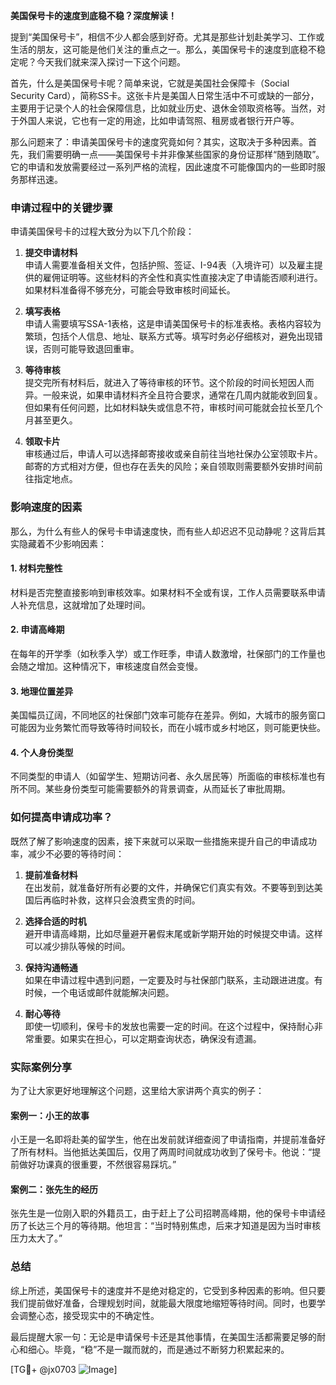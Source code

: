 **美国保号卡的速度到底稳不稳？深度解读！**

提到“美国保号卡”，相信不少人都会感到好奇。尤其是那些计划赴美学习、工作或生活的朋友，这可能是他们关注的重点之一。那么，美国保号卡的速度到底稳不稳定呢？今天我们就来深入探讨一下这个问题。

首先，什么是美国保号卡呢？简单来说，它就是美国社会保障卡（Social Security Card），简称SS卡。这张卡片是美国人日常生活中不可或缺的一部分，主要用于记录个人的社会保障信息，比如就业历史、退休金领取资格等。当然，对于外国人来说，它也有一定的用途，比如申请驾照、租房或者银行开户等。

那么问题来了：申请美国保号卡的速度究竟如何？其实，这取决于多种因素。首先，我们需要明确一点——美国保号卡并非像某些国家的身份证那样“随到随取”。它的申请和发放需要经过一系列严格的流程，因此速度不可能像国内的一些即时服务那样迅速。

### 申请过程中的关键步骤

申请美国保号卡的过程大致分为以下几个阶段：

1. **提交申请材料**  
   申请人需要准备相关文件，包括护照、签证、I-94表（入境许可）以及雇主提供的雇佣证明等。这些材料的齐全性和真实性直接决定了申请能否顺利进行。如果材料准备得不够充分，可能会导致审核时间延长。

2. **填写表格**  
   申请人需要填写SSA-1表格，这是申请美国保号卡的标准表格。表格内容较为繁琐，包括个人信息、地址、联系方式等。填写时务必仔细核对，避免出现错误，否则可能导致退回重审。

3. **等待审核**  
   提交完所有材料后，就进入了等待审核的环节。这个阶段的时间长短因人而异。一般来说，如果申请材料齐全且符合要求，通常在几周内就能收到回复。但如果有任何问题，比如材料缺失或信息不符，审核时间可能就会拉长至几个月甚至更久。

4. **领取卡片**  
   审核通过后，申请人可以选择邮寄接收或亲自前往当地社保办公室领取卡片。邮寄的方式相对方便，但也存在丢失的风险；亲自领取则需要额外安排时间前往指定地点。

### 影响速度的因素

那么，为什么有些人的保号卡申请速度快，而有些人却迟迟不见动静呢？这背后其实隐藏着不少影响因素：

#### 1. **材料完整性**
   材料是否完整直接影响到审核效率。如果材料不全或有误，工作人员需要联系申请人补充信息，这就增加了处理时间。

#### 2. **申请高峰期**
   在每年的开学季（如秋季入学）或工作旺季，申请人数激增，社保部门的工作量也会随之增加。这种情况下，审核速度自然会变慢。

#### 3. **地理位置差异**
   美国幅员辽阔，不同地区的社保部门效率可能存在差异。例如，大城市的服务窗口可能因为业务繁忙而导致等待时间较长，而在小城市或乡村地区，则可能更快些。

#### 4. **个人身份类型**
   不同类型的申请人（如留学生、短期访问者、永久居民等）所面临的审核标准也有所不同。某些身份类型可能需要额外的背景调查，从而延长了审批周期。

### 如何提高申请成功率？

既然了解了影响速度的因素，接下来就可以采取一些措施来提升自己的申请成功率，减少不必要的等待时间：

1. **提前准备材料**  
   在出发前，就准备好所有必要的文件，并确保它们真实有效。不要等到到达美国后再临时补救，这样只会浪费宝贵的时间。

2. **选择合适的时机**  
   避开申请高峰期，比如尽量避开暑假末尾或新学期开始的时候提交申请。这样可以减少排队等候的时间。

3. **保持沟通畅通**  
   如果在申请过程中遇到问题，一定要及时与社保部门联系，主动跟进进度。有时候，一个电话或邮件就能解决问题。

4. **耐心等待**  
   即使一切顺利，保号卡的发放也需要一定的时间。在这个过程中，保持耐心非常重要。如果实在担心，可以定期查询状态，确保没有遗漏。

### 实际案例分享

为了让大家更好地理解这个问题，这里给大家讲两个真实的例子：

#### 案例一：小王的故事  
小王是一名即将赴美的留学生，他在出发前就详细查阅了申请指南，并提前准备好了所有材料。当他抵达美国后，仅用了两周时间就成功收到了保号卡。他说：“提前做好功课真的很重要，不然很容易踩坑。”

#### 案例二：张先生的经历  
张先生是一位刚入职的外籍员工，由于赶上了公司招聘高峰期，他的保号卡申请经历了长达三个月的等待期。他坦言：“当时特别焦虑，后来才知道是因为当时审核压力太大了。”

### 总结

综上所述，美国保号卡的速度并不是绝对稳定的，它受到多种因素的影响。但只要我们提前做好准备，合理规划时间，就能最大限度地缩短等待时间。同时，也要学会调整心态，接受现实中的不确定性。

最后提醒大家一句：无论是申请保号卡还是其他事情，在美国生活都需要足够的耐心和细心。毕竟，“稳”不是一蹴而就的，而是通过不断努力积累起来的。

[TG💪+ @jx0703 ![Image](https://github.com/user-attachments/assets/dbca1d08-cadb-493c-b0ec-ad6f7a83f270)]